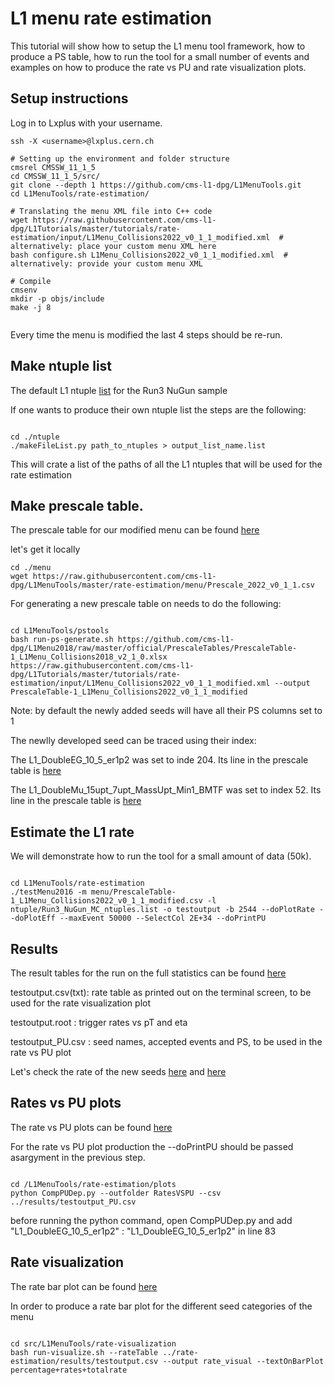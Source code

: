 # L1 menu rate estimation

This tutorial will show how to setup the L1 menu tool framework, how to produce a PS table, how to run the tool for a small number of events and examples on how to produce the rate vs PU and rate visualization plots.


## Setup instructions
Log in to Lxplus with your username.

```
ssh -X <username>@lxplus.cern.ch

# Setting up the environment and folder structure
cmsrel CMSSW_11_1_5
cd CMSSW_11_1_5/src/
git clone --depth 1 https://github.com/cms-l1-dpg/L1MenuTools.git
cd L1MenuTools/rate-estimation/

# Translating the menu XML file into C++ code
wget https://raw.githubusercontent.com/cms-l1-dpg/L1Tutorials/master/tutorials/rate-estimation/input/L1Menu_Collisions2022_v0_1_1_modified.xml  # alternatively: place your custom menu XML here
bash configure.sh L1Menu_Collisions2022_v0_1_1_modified.xml  # alternatively: provide your custom menu XML

# Compile
cmsenv
mkdir -p objs/include
make -j 8
 
```

Every time the menu is modified the last 4 steps should be re-run.

## Make ntuple list

The default L1 ntuple [list](https://github.com/cms-l1-dpg/L1MenuTools/blob/master/rate-estimation/ntuple/Run3_NuGun_MC_ntuples.list) for the Run3 NuGun sample

If one wants to produce their own ntuple list the steps are the following: 

```

cd ./ntuple
./makeFileList.py path_to_ntuples > output_list_name.list

```

This will crate a list of the paths of all the L1 ntuples that will be used for the rate estimation

## Make prescale table.

The prescale table for our modified menu can be found [here](https://github.com/cms-l1-dpg/L1Tutorials/blob/master/tutorials/rate-estimation/input/PrescaleTable-1_L1Menu_Collisions2022_v0_1_1_modified.csv)

let's get it locally

```
cd ./menu
wget https://raw.githubusercontent.com/cms-l1-dpg/L1MenuTools/master/rate-estimation/menu/Prescale_2022_v0_1_1.csv

```

For generating a new prescale table on needs to do the following:

```

cd L1MenuTools/pstools
bash run-ps-generate.sh https://github.com/cms-l1-dpg/L1Menu2018/raw/master/official/PrescaleTables/PrescaleTable-1_L1Menu_Collisions2018_v2_1_0.xlsx https://raw.githubusercontent.com/cms-l1-dpg/L1Tutorials/master/tutorials/rate-estimation/input/L1Menu_Collisions2022_v0_1_1_modified.xml --output PrescaleTable-1_L1Menu_Collisions2022_v0_1_1_modified

```
Note: by default the newly added seeds will have all their PS columns set to 1

The newlly developed seed can be traced using their index:

The L1\_DoubleEG\_10\_5\_er1p2  was set to inde 204. Its line in the prescale table is [here](https://github.com/cms-l1-dpg/L1Tutorials/blob/master/tutorials/rate-estimation/input/PrescaleTable-1_L1Menu_Collisions2022_v0_1_1_modified.csv#L160)

The   L1\_DoubleMu\_15upt\_7upt\_MassUpt\_Min1\_BMTF  was set to index 52. Its line in the prescale table is [here](https://github.com/cms-l1-dpg/L1Tutorials/blob/master/tutorials/rate-estimation/input/PrescaleTable-1_L1Menu_Collisions2022_v0_1_1_modified.csv#L48)


## Estimate the L1 rate 

We will demonstrate how to run the tool for a small amount of data (50k).

```

cd L1MenuTools/rate-estimation
./testMenu2016 -m menu/PrescaleTable-1_L1Menu_Collisions2022_v0_1_1_modified.csv -l ntuple/Run3_NuGun_MC_ntuples.list -o testoutput -b 2544 --doPlotRate --doPlotEff --maxEvent 50000 --SelectCol 2E+34 --doPrintPU

```


## Results

The result tables for the run on the full statistics can be found [here](https://github.com/cms-l1-dpg/L1Tutorials/tree/ratesAndPS/tutorials/rate-estimation/results)

testoutput.csv(txt): rate table as printed out on the terminal screen, to be used for the rate visualization plot

testoutput.root    : trigger rates vs pT and eta

testoutput\_PU.csv : seed names, accepted events and PS, to be used in the rate vs PU plot

Let's check the rate of the new seeds [here](https://github.com/cms-l1-dpg/L1Tutorials/blob/ratesAndPS/tutorials/rate-estimation/results/testoutput.csv#L48) and [here](https://github.com/cms-l1-dpg/L1Tutorials/blob/ratesAndPS/tutorials/rate-estimation/results/testoutput.csv#L160) 

## Rates vs PU plots

The rate vs PU plots can be found [here](https://github.com/cms-l1-dpg/L1Tutorials/tree/ratesAndPS/tutorials/rate-estimation/RateVsPU_plots/Plots_RatesVSPU_NewSeeds)

For the rate vs PU plot production the --doPrintPU should be passed asargyment in the previous step.


```

cd /L1MenuTools/rate-estimation/plots
python CompPUDep.py --outfolder RatesVSPU --csv ../results/testoutput_PU.csv

```

before running the python command, open CompPUDep.py and add "L1\_DoubleEG\_10\_5\_er1p2" : "L1\_DoubleEG\_10\_5\_er1p2" in line 83


## Rate visualization

The rate bar plot can be found [here](https://github.com/cms-l1-dpg/L1Tutorials/blob/ratesAndPS/tutorials/rate-estimation/Rate_Visual/rate_visual_percentage%2Brates%2Btotalrate_barPlot.pdf)


In order to produce a rate bar plot for the different seed categories of the menu

```

cd src/L1MenuTools/rate-visualization
bash run-visualize.sh --rateTable ../rate-estimation/results/testoutput.csv --output rate_visual --textOnBarPlot percentage+rates+totalrate

```









